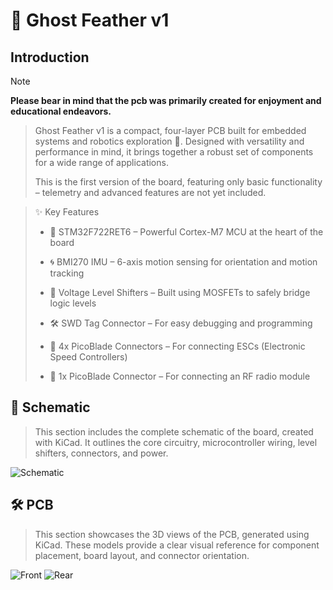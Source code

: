 # 👻 Ghost Feather v1

## Introduction

> [!NOTE]
> **Please bear in mind that the pcb was primarily created for enjoyment
> and educational endeavors.**

> Ghost Feather v1 is a compact, four-layer PCB built for embedded systems and robotics exploration 🤖.
> Designed with versatility and performance in mind, it brings together a robust set of components for
> a wide range of applications.
>
> This is the first version of the board, featuring only basic functionality – telemetry and advanced
> features are not yet included.

> ✨ Key Features
>
> - 🧠 STM32F722RET6 – Powerful Cortex-M7 MCU at the heart of the board
>
> - 🌀 BMI270 IMU – 6-axis motion sensing for orientation and motion tracking
>
> - 🧪 Voltage Level Shifters – Built using MOSFETs to safely bridge logic levels
>
> - 🛠️ SWD Tag Connector – For easy debugging and programming
>
> - 🔌 4x PicoBlade Connectors – For connecting ESCs (Electronic Speed Controllers)
>
> - 📡 1x PicoBlade Connector – For connecting an RF radio module

## 📃 Schematic

> This section includes the complete schematic of the board, created with KiCad.
> It outlines the core circuitry, microcontroller wiring, level shifters, connectors, and power.

![Schematic](https://github.com/PanBabinicz/ghost-feather/blob/hardware/add_ghost_feather_v1_docs/doc/hardware/ghost-feather-v1/screenshots/ghost-feather-v1-kicad-schematic.png)

## 🛠️ PCB

> This section showcases the 3D views of the PCB, generated using KiCad.
> These models provide a clear visual reference for component placement,
> board layout, and connector orientation.

![Front](https://github.com/PanBabinicz/ghost-feather/blob/hardware/add_ghost_feather_v1_docs/doc/hardware/ghost-feather-v1/screenshots/ghost-feather-v1-pcb-front.png)
![Rear](https://github.com/PanBabinicz/ghost-feather/blob/hardware/add_ghost_feather_v1_docs/doc/hardware/ghost-feather-v1/screenshots/ghost-feather-v1-pcb-rear.png)
